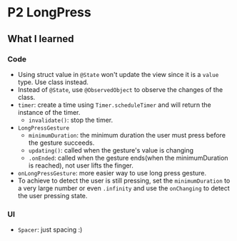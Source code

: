 # P2 LongPress

## What I learned

### Code

- Using struct value in `@State` won't update the view since it is a `value` type. Use class instead.
- Instead of `@State`, use `@ObservedObject` to observe the changes of the class.
- `timer`: create a time using `Timer.scheduleTimer` and will return the instance of the timer.
  - `invalidate()`: stop the timer.
- `LongPressGesture`
  - `minimumDuration`: the minimum duration the user must press before the gesture succeeds.
  - `updating()`: called when the gesture's value is changing
  - `.onEnded`: called when the gesture ends(when the minimumDuration is reached), not user lifts the finger.
- `onLongPressGesture`: more easier way to use long press gesture.
- To achieve to detect the user is still pressing, set the `minimumDuration` to a very large number or even `.infinity` and use the `onChanging` to detect the user pressing state.

### UI

- `Spacer`: just spacing :)
